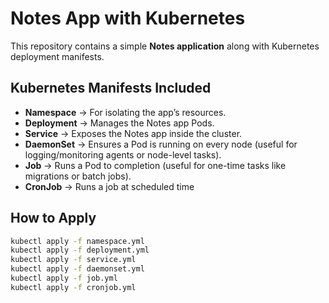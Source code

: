 # Notes App with Kubernetes

This repository contains a simple **Notes application** along with Kubernetes deployment manifests.

## Kubernetes Manifests Included

- **Namespace** → For isolating the app’s resources.  
- **Deployment** → Manages the Notes app Pods.  
- **Service** → Exposes the Notes app inside the cluster.  
- **DaemonSet** → Ensures a Pod is running on every node (useful for logging/monitoring agents or node-level tasks).  
- **Job** → Runs a Pod to completion (useful for one-time tasks like migrations or batch jobs).  
- **CronJob** → Runs a job at scheduled time 

## How to Apply

```bash
kubectl apply -f namespace.yml
kubectl apply -f deployment.yml
kubectl apply -f service.yml
kubectl apply -f daemonset.yml
kubectl apply -f job.yml
kubectl apply -f cronjob.yml
